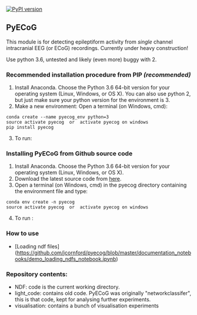 [![PyPI version](https://badge.fury.io/py/pyecog.svg)](https://badge.fury.io/py/pyecog)
## PyECoG
This module is for detecting epileptiform activity from *single* channel intracranial EEG (or ECoG) recordings.
Currently under heavy construction!

Use python 3.6, untested and likely (even more) buggy with 2. 



### Recommended installation procedure from PIP _(recommended)_

1. Install Anaconda. Choose the Python 3.6 64-bit version for your operating system (Linux, Windows, or OS X).
  You can also use python 2, but just make sure your python version for the environment is 3. 
2. Make a new environment: Open a terminal (on Windows, cmd):
```{bash}
conda create --name pyecog_env python=3 
source activate pyecog  or  activate pyecog on windows
pip install pyecog
```
3. To run:
### Installing PyECoG from Github source code


1. Install Anaconda. Choose the Python 3.6 64-bit version for your operating system (Linux, Windows, or OS X).
2. Download the latest source code from [here](https://github.com/jcornford/pyecog/archive/master.zip).
3. Open a terminal (on Windows, cmd) in the pyecog directory containing the environment file and type:
```{bash}
conda env create -n pyecog
source activate pyecog  or  activate pyecog on windows
```
4. To run :
### How to use
- [Loading ndf files] (https://github.com/jcornford/pyecog/blob/master/documentation_notebooks/demo_loading_ndfs_notebook.ipynb)

### Repository contents:
* NDF:          code is the current working directory.
* light_code:   contains old code. PyECoG was originally "networkclassifer", this is that code, kept for analysing further experiments.
* visualisation: contains a bunch of visualisation experiments




